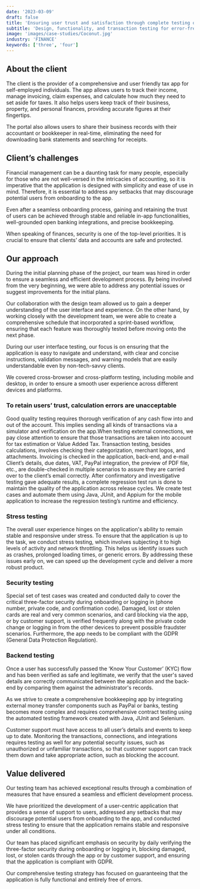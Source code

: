 ```yaml
---
date: '2023-03-09'
draft: false
title: 'Ensuring user trust and satisfaction through complete testing of an accounting & tax application'
subtitle: 'Design, functionality, and transaction testing for error-free cash flow and invoicing'
image: 'images/case-studies/Coconut.jpg'
industry: 'FINANCE'
keywords: ['three', 'four']
---
```


## About the client

The client is the provider of a comprehensive and user friendly tax app for self-employed individuals. The app allows users to track their income, manage invoicing, claim expenses, and calculate how much they need to set aside for taxes. It also helps users keep track of their business, property, and personal finances, providing accurate figures at their fingertips.

The portal also allows users to share their business records with their accountant or bookkeeper in real-time, eliminating the need for downloading bank statements and searching for receipts.

## Client’s challenges

Financial management can be a daunting task for many people, especially for those who are not well-versed in the intricacies of accounting, so it is imperative that the application is designed with simplicity and ease of use in mind. Therefore, it is essential to address any setbacks that may discourage potential users from onboarding to the app.

Even after a seamless onboarding process, gaining and retaining the trust of users can be achieved through stable and reliable in-app functionalities, well-grounded open banking integrations, and precise bookkeeping.

When speaking of finances, security is one of the top-level priorities. It is crucial to ensure that clients’ data and accounts are safe and protected.

## Our approach

During the initial planning phase of the project, our team was hired in order to ensure a seamless and efficient development process. By being involved from the very beginning, we were able to address any potential issues or suggest improvements for the initial plans.

Our collaboration with the design team allowed us to gain a deeper understanding of the user interface and experience. On the other hand, by working closely with the development team, we were able to create a comprehensive schedule that incorporated a sprint-based workflow, ensuring that each feature was thoroughly tested before moving onto the next phase.

During our user interface testing, our focus is on ensuring that the application is easy to navigate and understand, with clear and concise instructions, validation messages, and warning models that are easily understandable even by non-tech-savvy clients.

We covered cross-browser and cross-platform testing, including mobile and desktop, in order to ensure a smooth user experience across different devices and platforms.

### To retain users’ trust, calculation errors are unacceptable

Good quality testing requires thorough verification of any cash flow into and out of the account. This implies sending all kinds of transactions via a simulator and verification on the app.When testing external connections, we pay close attention to ensure that those transactions are taken into account for tax estimation or Value Added Tax. Transaction testing, besides calculations, involves checking their categorization, merchant logos, and attachments.
Invoicing is checked in the application, back-end, and e-mail
Client’s details, due dates, VAT, PayPal integration, the preview of PDF file, etc., are double-checked in multiple scenarios to assure they are carried over to the client’s email correctly. After confirmatory and investigative testing gave adequate results, a complete regression test run is done to maintain the quality of the application across release cycles.
We create test cases and automate them using Java, JUnit, and Appium for the mobile application to increase the regression testing’s runtime and efficiency.

### Stress testing

The overall user experience hinges on the application's ability to remain stable and responsive under stress. To ensure that the application is up to the task, we conduct stress testing, which involves subjecting it to high levels of activity and network throttling. This helps us identify issues such as crashes, prolonged loading times, or generic errors. By addressing these issues early on, we can speed up the development cycle and deliver a more robust product.

### Security testing

Special set of test cases was created and conducted daily to cover the critical three-factor security during onboarding or logging in (phone number, private code, and confirmation code). Damaged, lost or stolen cards are real and very common scenarios, and card blocking via the app, or by customer support, is verified frequently along with the private code change or logging in from the other devices to prevent possible fraudster scenarios. Furthermore, the app needs to be compliant with the GDPR (General Data Protection Regulation).

### Backend testing

Once a user has successfully passed the ‘Know Your Customer’ (KYC) flow and has been verified as safe and legitimate, we verify that the user's saved details are correctly communicated between the application and the back-end by comparing them against the administrator's records.

As we strive to create a comprehensive bookkeeping app by integrating external money transfer components such as PayPal or banks, testing becomes more complex and requires comprehensive contract testing using the automated testing framework created with Java, JUnit and Selenium.

Customer support must have access to all user’s details and events to keep up to date. Monitoring the transactions, connections, and integrations requires testing as well for any potential security issues, such as unauthorized or unfamiliar transactions, so that customer support can track them down and take appropriate action, such as blocking the account.

## Value delivered

Our testing team has achieved exceptional results through a combination of measures that have ensured a seamless and efficient development process.

We have prioritized the development of a user-centric application that provides a sense of support to users, addressed any setbacks that may discourage potential users from onboarding to the app, and conducted stress testing to ensure that the application remains stable and responsive under all conditions.

Our team has placed significant emphasis on security by daily verifying the three-factor security during onboarding or logging in, blocking damaged, lost, or stolen cards through the app or by customer support, and ensuring that the application is compliant with GDPR.

Our comprehensive testing strategy has focused on guaranteeing that the application is fully functional and entirely free of errors.
